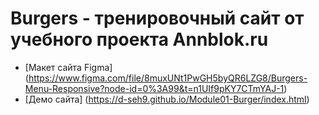# Burgers - тренировочный сайт от учебного проекта Annblok.ru

* [Макет сайта Figma] (https://www.figma.com/file/8muxUNt1PwGH5byQR6LZG8/Burgers-Menu-Responsive?node-id=0%3A99&t=n1UIf9pKY7CTmYAJ-1)
* [Демо сайта] (https://d-seh9.github.io/Module01-Burger/index.html)